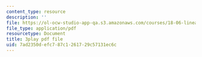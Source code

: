 ```yaml
---
content_type: resource
description: ''
file: https://ol-ocw-studio-app-qa.s3.amazonaws.com/courses/18-06-linear-algebra-spring-2010/7ad2350defc787c1261729c57131ec6c_Ts3o2I8_Mxc.pdf
file_type: application/pdf
resourcetype: Document
title: 3play pdf file
uid: 7ad2350d-efc7-87c1-2617-29c57131ec6c
---
```

